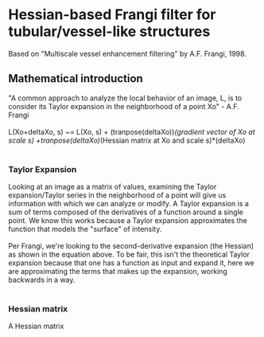 # Hessian-based Frangi filter for tubular/vessel-like structures<br> 
Based on "Multiscale vessel enhancement filtering" by A.F. Frangi, 1998.<br>
## Mathematical introduction<br>
"A common approach to analyze the local behavior of an image, L, is to consider its Taylor expansion in the neighborhood of a point Xo" - A.F. Frangi<br>
<br>
L(Xo+deltaXo, s) ~= L(Xo, s) + (tranpose(deltaXo))*(gradient vector of Xo at scale s) +tranpose(deltaXo)*(Hessian matrix at Xo and scale s)*(deltaXo)<br>
<br>
### Taylor Expansion<br>
Looking at an image as a matrix of values, examining the Taylor expansion/Taylor series in the neighborhood of a point will give us information with which we can analyze or modify. A Taylor expansion is a sum of terms composed of the derivatives of a function around a single point. We know this works because a Taylor expansion approximates the function that models the "surface" of intensity. <br>
<br>
Per Frangi, we're looking to the second-derivative expansion (the Hessian) as shown in the equation above. To be fair, this isn't the theoretical Taylor expansion because that one has a function as input and expand it, here we are approximating the terms that makes up the expansion, working backwards in a way.<br>
<br>
### Hessian matrix<br>
A Hessian matrix  

